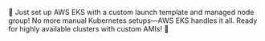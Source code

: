 🚀 Just set up AWS EKS with a custom launch template and managed node group! No more manual Kubernetes setups—AWS EKS handles it all. Ready for highly available clusters with custom AMIs! 🔧



